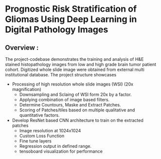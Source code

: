 # Prognostic Risk Stratification of Gliomas Using Deep Learning in Digital Pathology Images

## Overview : 
The project-codebase demonstrates the training and analysis of H&E stained histopathology images from low and high grade brain tumor patient cohort. Digitized whole slide image were obtained from external multi institutional database. The project structure showcases
* Processing of  high resolution whole slide images (WSI) (20x magnification)
    - Downsampling and Sclaing of WSI form 20x by a factor.
    - Applying combination of image based filters.
    - Determine Countours, Maske and Extract Patches.
    - Scoring of Patches/tiles based on multiple qualitative and quantitative factors.
* Develop ResNet based CNN architecture to train on the extracted patches
    - Image resolution at 1024x1024
    - Custom Loss Function
    - Fine tune layers
    - Regression output in defined range.
    - tensoboard visualization for performance
    